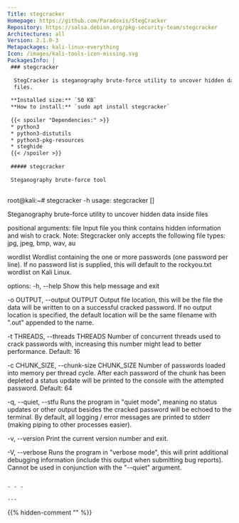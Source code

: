 ```yaml
---
Title: stegcracker
Homepage: https://github.com/Paradoxis/StegCracker
Repository: https://salsa.debian.org/pkg-security-team/stegcracker
Architectures: all
Version: 2.1.0-3
Metapackages: kali-linux-everything 
Icon: /images/kali-tools-icon-missing.svg
PackagesInfo: |
 ### stegcracker
 
  StegCracker is steganography brute-force utility to uncover hidden data inside
  files.
 
 **Installed size:** `50 KB`  
 **How to install:** `sudo apt install stegcracker`  
 
 {{< spoiler "Dependencies:" >}}
 * python3
 * python3-distutils
 * python3-pkg-resources
 * steghide
 {{< /spoiler >}}
 
 ##### stegcracker
 
 Steganography brute-force tool
 
 ```
 root@kali:~# stegcracker -h
 usage: stegcracker <file> [<wordlist>]
 
 Steganography brute-force utility to uncover hidden data inside files
 
 positional arguments:
   file
        Input file you think contains hidden information and wish to crack.
        Note: Stegcracker only accepts the following file types: jpg, jpeg,
        bmp, wav, au
 
   wordlist
        Wordlist containing the one or more passwords (one password per line).
        If no password list is supplied, this will default to the rockyou.txt
        wordlist on Kali Linux.
 
 options:
   -h, --help
        Show this help message and exit
 
   -o OUTPUT, --output OUTPUT
        Output file location, this will be the file the data will be written to
        on a successful cracked password. If no output location is specified,
        the default location will be the same filename with ".out" appended to
        the name.
 
   -t THREADS, --threads THREADS
        Number of concurrent threads used to crack passwords with, increasing
        this number might lead to better performance. Default: 16
 
   -c CHUNK_SIZE, --chunk-size CHUNK_SIZE
        Number of passwords loaded into memory per thread cycle. After each
        password of the chunk has been depleted a status update will be printed
        to the console with the attempted password. Default: 64
 
   -q, --quiet, --stfu
        Runs the program in "quiet mode", meaning no status updates or other
        output besides the cracked password will be echoed to the terminal. By
        default, all logging / error messages are printed to stderr (making
        piping to other processes easier).
 
   -v, --version
        Print the current version number and exit.
 
   -V, --verbose
        Runs the program in "verbose mode", this will print additional
        debugging information (include this output when submitting bug
        reports). Cannot be used in conjunction with the "--quiet" argument.
 ```
 
 - - -
 
---
```

{{% hidden-comment "<!--Do not edit anything above this line-->" %}}
